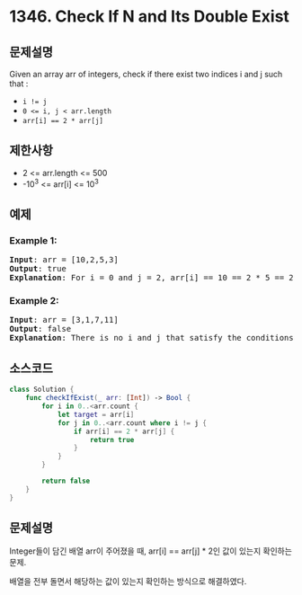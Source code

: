 # 1346. Check If N and Its Double Exist

## 문제설명
Given an array arr of integers, check if there exist two indices i and j such that :

- ```i != j```
- ```0 <= i, j < arr.length```
- ```arr[i] == 2 * arr[j]```

## 제한사항
- 2 <= arr.length <= 500
- -10<sup>3</sup> <= arr[i] <= 10<sup>3</sup>

## 예제
### Example 1:
<pre>
<b>Input</b>: arr = [10,2,5,3]
<b>Output</b>: true
<b>Explanation</b>: For i = 0 and j = 2, arr[i] == 10 == 2 * 5 == 2 * arr[j]
</pre>

### Example 2:
<pre>
<b>Input</b>: arr = [3,1,7,11]
<b>Output</b>: false
<b>Explanation</b>: There is no i and j that satisfy the conditions.
</pre>


## 소스코드
```Swift
class Solution {
    func checkIfExist(_ arr: [Int]) -> Bool {
        for i in 0..<arr.count {
            let target = arr[i]
            for j in 0..<arr.count where i != j {
                if arr[i] == 2 * arr[j] {
                    return true
                }
            }
        }

        return false
    }
}
```

## 문제설명
Integer들이 담긴 배열 arr이 주어졌을 때, arr[i] == arr[j] * 2인 값이 있는지 확인하는 문제.

배열을 전부 돌면서 해당하는 값이 있는지 확인하는 방식으로 해결하였다.